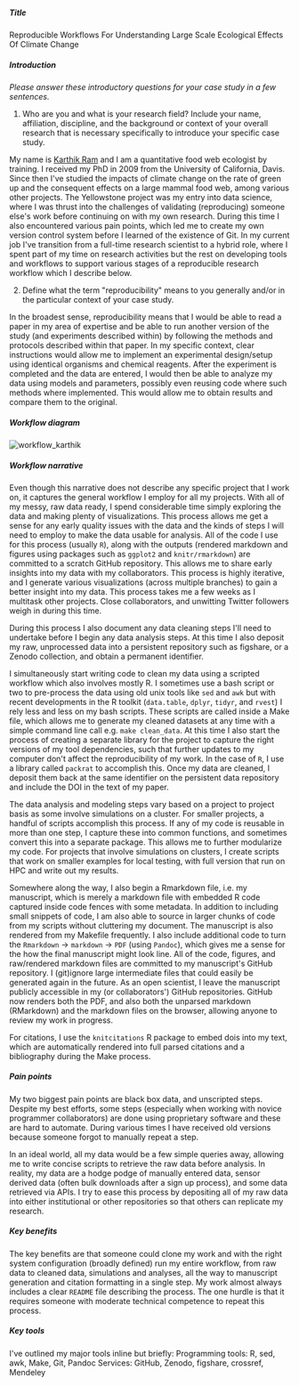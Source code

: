 ##### Title
Reproducible Workflows For Understanding Large Scale Ecological Effects Of Climate Change

##### Introduction
*Please answer these introductory questions for your case study in a few sentences.*

1) Who are you and what is your research field? Include your name, affiliation, discipline, and the background or context of your overall research that is necessary specifically to introduce your specific case study.

My name is [Karthik Ram](http://karthik.io) and I am a quantitative food web ecologist by training. I received my PhD in 2009 from the University of California, Davis. Since then I've studied the impacts of climate change on the rate of green up and the consequent effects on a large mammal food web, among various other projects. The Yellowstone project was my entry into data science, where I was thrust into the challenges of validating (reproducing) someone else's work before continuing on with my own research. During this time I also encountered various pain points, which led me to create my own version control system before I learned of the existence of Git. In my current job I've transition from a full-time research scientist to a hybrid role, where I spent part of my time on research activities but the rest on developing tools and workflows to support various stages of a reproducible research workflow which I describe below.

2) Define what the term "reproducibility" means to you generally and/or in the particular context of your case study.

In the broadest sense, reproducibility means that I would be able to read a paper in my area of expertise and be able to run another version of the study (and experiments described within) by following the methods and protocols described within that paper. In my specific context, clear instructions would allow me to implement an experimental design/setup using identical organisms and chemical reagents. After the experiment is completed and the data are entered, I would then be able to analyze my data using models and parameters, possibly even reusing code where such methods where implemented. This would allow me to obtain results and compare them to the original.



##### Workflow diagram

![workflow_karthik](http://i.imgur.com/TCHnDlI.png)

##### Workflow narrative

Even though this narrative does not describe any specific project that I work on, it captures the general workflow I employ for all my projects. With all of my messy, raw data ready, I spend considerable time simply exploring the data and making plenty of visualizations. This process allows me get a sense for any early quality issues with the data and the kinds of steps I will need to employ to make the data usable for analysis. All of the code I use for this process (usually `R`), along with the outputs (rendered markdown and figures using packages such as `ggplot2` and `knitr/rmarkdown`) are committed to a scratch GitHub repository. This allows me to share early insights into my data with my collaborators. This process is highly iterative, and I generate various visualizations (across multiple branches) to gain a better insight into my data. This process takes me a few weeks as I multitask other projects. Close collaborators, and unwitting Twitter followers weigh in during this time.

During this process I also document any data cleaning steps I'll need to undertake before I begin any data analysis steps. At this time I also deposit my raw, unprocessed data into a persistent repository such as figshare, or a Zenodo collection, and obtain a permanent identifier. 

I simultaneously start writing code to clean my data using a scripted workflow which also involves mostly R. I sometimes use a bash script or two to pre-process the data using old unix tools like `sed` and `awk` but with recent developments in the R toolkit (`data.table`, `dplyr`, `tidyr`, and `rvest`) I rely less and less on my bash scripts. These scripts are called inside a Make file, which allows me to generate my cleaned datasets at any time with a simple command line call e.g. `make clean_data`. At this time I also start the process of creating a separate library for the project to capture the right versions of my tool dependencies, such that further updates to my computer don't affect the reproducibility of my work. In the case of `R`, I use a library called `packrat` to accomplish this. Once my data are cleaned, I deposit them back at the same identifier on the persistent data repository and include the DOI in the text of my paper.

The data analysis and modeling steps vary based on a project to project basis as some involve simulations on a cluster. For smaller projects, a handful of scripts accomplish this process. If any of my code is reusable in more than one step, I capture these into common functions, and sometimes convert this into a separate package. This allows me to further modularize my code.
For projects that involve simulations on clusters, I create scripts that work on smaller examples for local testing, with full version that run on HPC and write out my results.

Somewhere along the way, I also begin a Rmarkdown file, i.e. my manuscript, which is merely a markdown file with embedded R code captured inside code fences with some metadata. In addition to including small snippets of code, I am also able to source in larger chunks of code from my scripts without cluttering my document. The manuscript is also rendered from my Makefile frequently. I also include additional code to turn the `Rmarkdown` → `markdown` → `PDF` (using `Pandoc`), which gives me a sense for the how the final manuscript might look line. All of the code, figures, and raw/rendered markdown files are committed to my manuscript's GitHub repository. I (git)ignore large intermediate files that could easily be generated again in the future. As an open scientist, I leave the manuscript publicly accessible in my (or collaborators') GitHub repositories. GitHub now renders both the PDF, and also both the unparsed markdown (RMarkdown) and the markdown files on the browser, allowing anyone to review my work in progress. 

For citations, I use the `knitcitations` R package to embed dois into my text, which are automatically rendered into full parsed citations and a bibliography during the Make process.


##### Pain points

My two biggest pain points are black box data, and unscripted steps. Despite my best efforts, some steps (especially when working with novice programmer collaborators) are done using proprietary software and these are hard to automate. During various times I have received old versions because someone forgot to manually repeat a step.

In an ideal world, all my data would be a few simple queries away, allowing me to write concise scripts to retrieve the raw data before analysis. In reality, my data are a hodge podge of manually entered data, sensor derived data (often bulk downloads after a sign up process), and some data retrieved via APIs. I try to ease this process by depositing all of my raw data into either institutional or other repositories so that others can replicate my research.


##### Key benefits
The key benefits are that someone could clone my work and with the right system configuration (broadly defined) run my entire workflow, from raw data to cleaned data, simulations and analyses, all the way to manuscript generation and citation formatting in a single step. My work almost always includes a clear `README` file describing the process. The one hurdle is that it requires someone with moderate technical competence to repeat this process.

##### Key tools 

I've outlined my major tools inline but briefly:
Programming tools: R, sed, awk, Make, Git, Pandoc
Services: GitHub, Zenodo, figshare, crossref, Mendeley


